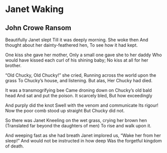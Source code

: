 # Janet Waking
## John Crowe Ransom
Beautifully Janet slept
Till it was deeply morning. She woke then
And thought about her dainty-feathered hen,
To see how it had kept.

One kiss she gave her mother,
Only a small one gave she to her daddy
Who would have kissed each curl of his shining baby;
No kiss at all for her brother.

“Old Chucky, Old Chucky!” she cried,
Running across the world upon the grass
To Chucky’s house, and listening. But alas,
Her Chucky had died.

It was a transmogrifying bee
Came droning down on Chucky’s old bald head
And sat and put the poison. It scarcely bled,
But how exceedingly

And purply did the knot
Swell with the venom and communicate
Its rigour! Now the poor comb stood up straight
But Chucky did not.

So there was Janet
Kneeling on the wet grass, crying her brown hen
(Translated far beyond the daughters of men)
To rise and walk upon it.

And weeping fast as she had breath
Janet implored us, “Wake her from her sleep!”
And would not be instructed in how deep
Was the forgetful kingdom of death.